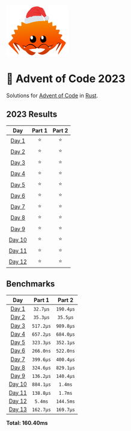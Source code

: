 <img src="./.assets/christmas_ferris.png" width="164">

# 🎄 Advent of Code 2023

Solutions for [Advent of Code](https://adventofcode.com/) in [Rust](https://www.rust-lang.org/).

<!--- advent_readme_stars table --->
## 2023 Results

| Day | Part 1 | Part 2 |
| :---: | :---: | :---: |
| [Day 1](https://adventofcode.com/2023/day/1) | ⭐ | ⭐ |
| [Day 2](https://adventofcode.com/2023/day/2) | ⭐ | ⭐ |
| [Day 3](https://adventofcode.com/2023/day/3) | ⭐ | ⭐ |
| [Day 4](https://adventofcode.com/2023/day/4) | ⭐ | ⭐ |
| [Day 5](https://adventofcode.com/2023/day/5) | ⭐ | ⭐ |
| [Day 6](https://adventofcode.com/2023/day/6) | ⭐ | ⭐ |
| [Day 7](https://adventofcode.com/2023/day/7) | ⭐ | ⭐ |
| [Day 8](https://adventofcode.com/2023/day/8) | ⭐ | ⭐ |
| [Day 9](https://adventofcode.com/2023/day/9) | ⭐ | ⭐ |
| [Day 10](https://adventofcode.com/2023/day/10) | ⭐ | ⭐ |
| [Day 11](https://adventofcode.com/2023/day/11) | ⭐ | ⭐ |
| [Day 12](https://adventofcode.com/2023/day/12) | ⭐ | ⭐ |
<!--- advent_readme_stars table --->

<!--- benchmarking table --->
## Benchmarks

| Day | Part 1 | Part 2 |
| :---: | :---: | :---:  |
| [Day 1](./src/bin/01.rs) | `32.7µs` | `190.4µs` |
| [Day 2](./src/bin/02.rs) | `35.3µs` | `35.5µs` |
| [Day 3](./src/bin/03.rs) | `517.2µs` | `989.8µs` |
| [Day 4](./src/bin/04.rs) | `657.2µs` | `684.0µs` |
| [Day 5](./src/bin/05.rs) | `323.3µs` | `352.1µs` |
| [Day 6](./src/bin/06.rs) | `266.0ns` | `522.0ns` |
| [Day 7](./src/bin/07.rs) | `399.6µs` | `400.4µs` |
| [Day 8](./src/bin/08.rs) | `324.6µs` | `829.1µs` |
| [Day 9](./src/bin/09.rs) | `136.2µs` | `140.4µs` |
| [Day 10](./src/bin/10.rs) | `884.1µs` | `1.4ms` |
| [Day 11](./src/bin/11.rs) | `138.8µs` | `1.7ms` |
| [Day 12](./src/bin/12.rs) | `5.4ms` | `144.5ms` |
| [Day 13](./src/bin/13.rs) | `162.7µs` | `169.7µs` |

**Total: 160.40ms**
<!--- benchmarking table --->

